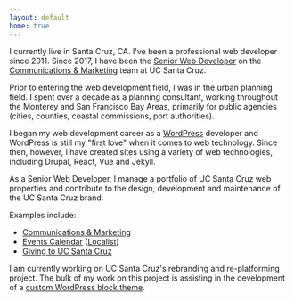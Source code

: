 ```yaml
---
layout: default
home: true
---
```


I currently live in Santa Cruz, CA. I've been a professional web developer since 2011. Since 2017, I have been the [Senior Web Developer](https://campusdirectory.ucsc.edu/cd_detail?uid=jchafin) on the [Communications & Marketing](https://communications.ucsc.edu) team at UC Santa Cruz.

Prior to entering the web development field, I was in the urban planning field. I spent over a decade as a planning consultant, working throughout the Monterey and San Francisco Bay Areas, primarily for public agencies (cities, counties, coastal commissions, port authorities).

I began my web development career as a [WordPress](https://wordpress.org/) developer and WordPress is still my "first love" when it comes to web technology. Since then, however, I have created sites using a variety of web technologies, including Drupal, React, Vue and Jekyll.

As a Senior Web Developer, I manage a portfolio of UC Santa Cruz web properties and contribute to the design, development and maintenance of the UC Santa Cruz brand.

Examples include:

- [Communications & Marketing](https://communications.ucsc.edu)
- [Events Calendar](https://events.ucsc.edu/) ([Localist](https://www.localist.com/))
- [Giving to UC Santa Cruz](https://giving.ucsc.edu/)

I am currently working on UC Santa Cruz's rebranding and re-platforming project. The bulk of my work on this project is assisting in the development of a [custom WordPress block theme](https://github.com/ucsc/ucsc-2022).
